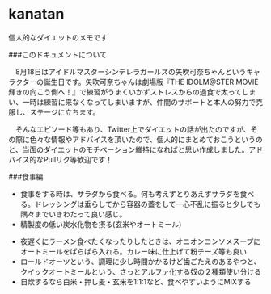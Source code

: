 kanatan
=======

個人的なダイエットのメモです


###このドキュメントについて

　8月18日はアイドルマスターシンデレラガールズの矢吹可奈ちゃんというキャラクターの誕生日です。矢吹可奈ちゃんは劇場版『THE IDOLM@STER MOVIE 輝きの向こう側へ！』で練習がうまくいかずストレスからの過食で太ってしまい、一時は練習に来なくなってしまいますが、仲間のサポートと本人の努力で克服し、ステージに立ちます。

　そんなエピソード等もあり、Twitter上でダイエットの話が出たのですが、その際に色々な情報やアドバイスを頂いたので、個人的にまとめておこうというのと、当面のダイエットのモチベーション維持になればと思い作成しました。アドバイス的なPullリク等歓迎です！
 
###食事編
* 食事をする時は、サラダから食べる。何も考えずとりあえずサラダを食べる。ドレッシングは垂らしてから容器の蓋をして一心不乱に振ると少しでも隅々までいきわたって良い感じ。
* 精製度の低い炭水化物を摂る(玄米やオートミール)
 - 夜遅くにラーメン食べたくなったりしたときは、オニオンコンソメスープにオートミールをぱらぱら入れる。カレー味に仕上げて粉チーズ等も良い
 - ロールドオーツという、調理に少し時間かかるけど歯ごたえのあるやつと、クイックオートミールという、さっとアルファ化する奴の２種類使い分ける
 - 自炊するなら白米・押し麦・玄米を1:1:1など、食べやすいようにMIXする
